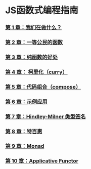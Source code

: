 # JS函数式编程指南

### [第 1 章：我们在做什么？](https://github.com/lbking666666/jsfunction/issues/1)

### [第 2 章：一等公民的函数](https://github.com/lbking666666/jsfunction/issues/2)

### [第 3 章：纯函数的好处](https://github.com/lbking666666/jsfunction/issues/3)

### [第 4 章： 柯里化（curry）](https://github.com/lbking666666/jsfunction/issues/4)

### [第 5 章：代码组合（compose）](https://github.com/lbking666666/jsfunction/issues/5)

### [第 6 章：示例应用](https://github.com/lbking666666/jsfunction/issues/6)

### [第 7 章：Hindley-Milner 类型签名](https://github.com/lbking666666/jsfunction/issues/7)

### [第 8 章：特百惠](https://github.com/lbking666666/jsfunction/issues/8)

### [第 9 章：Monad](https://github.com/lbking666666/jsfunction/issues/9)

### [第 10 章：Applicative Functor](https://github.com/lbking666666/jsfunction/issues/10)
